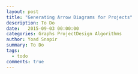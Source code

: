 ```yaml
---
layout: post
title: "Generating Arrow Diagrams for Projects"
description: To Do
date:   2015-09-03 00:00:00
categories: Graphs ProjectDesign Algorithms
author: Yoad Snapir
summary: To Do
tags:
  - todo
comments: true
---
```


